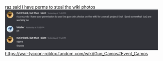 raz said i have perms to steal the wiki photos
![fr](raz.png)
https://war-tycoon-roblox.fandom.com/wiki/Gun_Camos#Event_Camos
